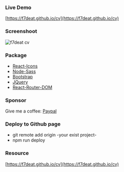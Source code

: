 ### Live Demo

[https://f7deat.github.io/cv](https://f7deat.github.io/cv)

### Screenshoot

![f7deat cv](https://i.imgur.com/sRM83kT.png)

### Package

- [React-Icons](https://github.com/react-icons/react-icons)
- [Node-Sass](https://github.com/sass/node-sass)
- [Bootstrap](https://getbootstrap.com/)
- [JQuery](https://jquery.com/)
- [React-Router-DOM](https://reactrouter.com/web/guides/quick-start)

### Sponsor

Give me a coffee: [Paypal](https://www.paypal.com/paypalme/f7deat)


### Deploy to Github page

- git remote add origin -your exist project-
- npm run deploy

### Resource
[https://f7deat.github.io/cv](https://f7deat.github.io/cv)